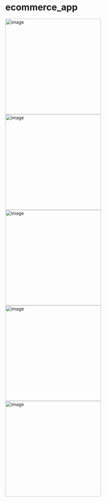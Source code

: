 # ecommerce_app

<img width="300" alt="image" src="https://github.com/user-attachments/assets/4da8316c-f2e9-4d0e-9ebc-d80e29d9c6ce" />
<img width="300" alt="image" src="https://github.com/user-attachments/assets/f5981b4b-fde1-43b6-9788-b1ade98b91b2" />
<img width="300" alt="image" src="https://github.com/user-attachments/assets/427f8385-b765-4e45-8303-93eccccf4f6f" />
<img width="300" alt="image" src="https://github.com/user-attachments/assets/7c36bb81-8bef-48e8-91d3-cd05f1e21509" />
<img width="300" alt="image" src="https://github.com/user-attachments/assets/f250e102-e224-4f4c-b3c1-c54e129bf7d0" />
